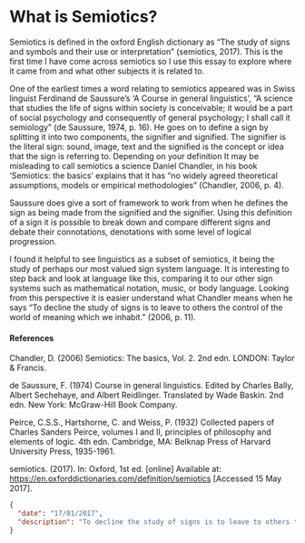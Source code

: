 # What is Semiotics?

Semiotics is defined in the oxford English dictionary as “The study of signs and symbols and their use or interpretation” (semiotics, 2017). This is the first time I have come across semiotics so I use this essay to explore where it came from and what other subjects it is related to.

One of the earliest times a word relating to semiotics appeared was in Swiss linguist Ferdinand de Saussure’s ‘A Course in general linguistics’, “A science that studies the life of signs within society is conceivable; it would be a part of social psychology and consequently of general psychology; I shall call it semiology” (de Saussure, 1974,  p. 16). He goes on to define a sign by splitting it into two components, the signifier and signified. The signifier is the literal sign: sound, image, text and the signified is the concept or idea that the sign is referring to. Depending on your definition It may be misleading to call semiotics a science Daniel Chandler, in his book ‘Semiotics: the basics’ explains that it has “no widely agreed theoretical assumptions, models or empirical methodologies” (Chandler, 2006, p. 4).

Saussure does give a sort of framework to work from when he defines the sign as being made from the signified and the signifier. Using this definition of a sign it is possible to break down and compare different signs and debate their connotations, denotations with some level of logical progression.

I found it helpful to see linguistics as a subset of semiotics, it being the study of perhaps our most valued sign system language. It is interesting to step back and look at language like this, comparing it to our other sign systems such as mathematical notation, music, or body language. Looking from this perspective it is easier understand what Chandler means when he says “To decline the study of signs is to leave to others the control of the world of meaning which we inhabit.” (2006, p. 11).

#### References

Chandler, D. (2006) Semiotics: The basics, Vol. 2. 2nd edn. LONDON: Taylor & Francis.

de Saussure, F. (1974) Course in general linguistics. Edited by Charles Bally, Albert Sechehaye, and Albert Reidlinger. Translated by Wade Baskin. 2nd edn. New York: McGraw-Hill Book Company.

Peirce, C.S.S., Hartshorne, C. and Weiss, P. (1932) Collected papers of Charles Sanders Peirce, volumes I and II, principles of philosophy and elements of logic. 4th edn. Cambridge, MA: Belknap Press of Harvard University Press, 1935-1961.

semiotics. (2017). In: Oxford, 1st ed. [online] Available at: https://en.oxforddictionaries.com/definition/semiotics [Accessed 15 May 2017].



```json
{
  "date": "17/01/2017",
  "description": "To decline the study of signs is to leave to others the control of the world of meaning which we inhabit."
}
```

